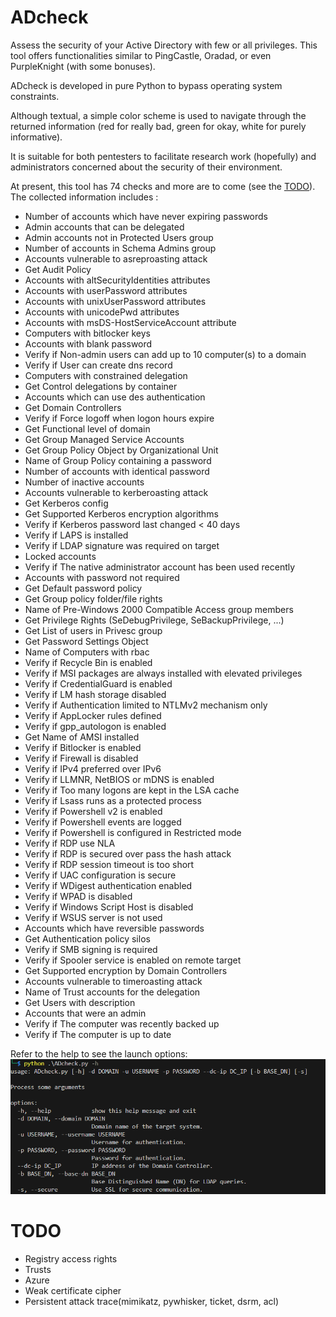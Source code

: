 # ADcheck
Assess the security of your Active Directory with few or all privileges. This tool offers functionalities similar to PingCastle, Oradad, or even PurpleKnight (with some bonuses).

ADcheck is developed in pure Python to bypass operating system constraints.

Although textual, a simple color scheme is used to navigate through the returned information (red for really bad, green for okay, white for purely informative).

It is suitable for both pentesters to facilitate research work (hopefully) and administrators concerned about the security of their environment.

At present, this tool has 74 checks and more are to come (see the [TODO](#TODO)). The collected information includes :
- Number of accounts which have never expiring passwords
- Admin accounts that can be delegated
- Admin accounts not in Protected Users group
- Number of accounts in Schema Admins group
- Accounts vulnerable to asreproasting attack
- Get Audit Policy
- Accounts with altSecurityIdentities attributes
- Accounts with userPassword attributes
- Accounts with unixUserPassword attributes
- Accounts with unicodePwd attributes
- Accounts with msDS-HostServiceAccount attribute
- Computers with bitlocker keys
- Accounts with blank password
- Verify if Non-admin users can add up to 10 computer(s) to a domain
- Verify if User can create dns record
- Computers with constrained delegation
- Get Control delegations by container
- Accounts which can use des authentication
- Get Domain Controllers
- Verify if Force logoff when logon hours expire
- Get Functional level of domain
- Get Group Managed Service Accounts
- Get Group Policy Object by Organizational Unit
- Name of Group Policy containing a password
- Number of accounts with identical password
- Number of inactive accounts
- Accounts vulnerable to kerberoasting attack
- Get Kerberos config
- Get Supported Kerberos encryption algorithms
- Verify if Kerberos password last changed < 40 days
- Verify if LAPS is installed
- Verify if LDAP signature was required on target
- Locked accounts
- Verify if The native administrator account has been used recently
- Accounts with password not required
- Get Default password policy
- Get Group policy folder/file rights
- Name of Pre-Windows 2000 Compatible Access group members
- Get Privilege Rights (SeDebugPrivilege, SeBackupPrivilege, ...)
- Get List of users in Privesc group
- Get Password Settings Object
- Name of Computers with rbac
- Verify if Recycle Bin is enabled
- Verify if MSI packages are always installed with elevated privileges
- Verify if CredentialGuard is enabled
- Verify if LM hash storage disabled
- Verify if Authentication limited to NTLMv2 mechanism only
- Verify if AppLocker rules defined
- Verify if gpp_autologon is enabled
- Get Name of AMSI installed
- Verify if Bitlocker is enabled
- Verify if Firewall is disabled
- Verify if IPv4 preferred over IPv6
- Verify if LLMNR, NetBIOS or mDNS is enabled
- Verify if Too many logons are kept in the LSA cache
- Verify if Lsass runs as a protected process
- Verify if Powershell v2 is enabled
- Verify if Powershell events are logged
- Verify if Powershell is configured in Restricted mode
- Verify if RDP use NLA
- Verify if RDP is secured over pass the hash attack
- Verify if RDP session timeout is too short
- Verify if UAC configuration is secure
- Verify if WDigest authentication enabled
- Verify if WPAD is disabled
- Verify if Windows Script Host is disabled
- Verify if WSUS server is not used
- Accounts which have reversible passwords
- Get Authentication policy silos
- Verify if SMB signing is required
- Verify if Spooler service is enabled on remote target
- Get Supported encryption by Domain Controllers
- Accounts vulnerable to timeroasting attack
- Name of Trust accounts for the delegation
- Get Users with description
- Accounts that were an admin
- Verify if The computer was recently backed up
- Verify if The computer is up to date

Refer to the help to see the launch options:
![alt text](https://raw.githubusercontent.com/CobblePot59/ADcheck/main/pictures/ADcheck_help.png)

# TODO
- Registry access rights
- Trusts
- Azure
- Weak certificate cipher
- Persistent attack trace(mimikatz, pywhisker, ticket, dsrm, acl)
